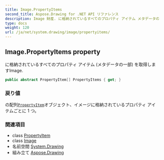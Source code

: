 ```yaml
---
title: Image.PropertyItems
second_title: Aspose.Drawing for .NET API リファレンス
description: Image 財産. に格納されているすべてのプロパティ アイテム メタデータの一部 を取得しますImage.
type: docs
weight: 120
url: /ja/net/system.drawing/image/propertyitems/
---
```

## Image.PropertyItems property

に格納されているすべてのプロパティ アイテム (メタデータの一部) を取得しますImage.

```csharp
public abstract PropertyItem[] PropertyItems { get; }
```

### 戻り値

の配列[`PropertyItem`](../../../system.drawing.imaging/propertyitem/)オブジェクト、イメージに格納されているプロパティ アイテムごとに 1 つ。

### 関連項目

* class [PropertyItem](../../../system.drawing.imaging/propertyitem/)
* class [Image](../)
* 名前空間 [System.Drawing](../../image/)
* 組み立て [Aspose.Drawing](../../../)


